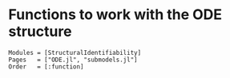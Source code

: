 # Functions to work with the ODE structure

```@autodocs
Modules = [StructuralIdentifiability]
Pages   = ["ODE.jl", "submodels.jl"]
Order   = [:function]
```
